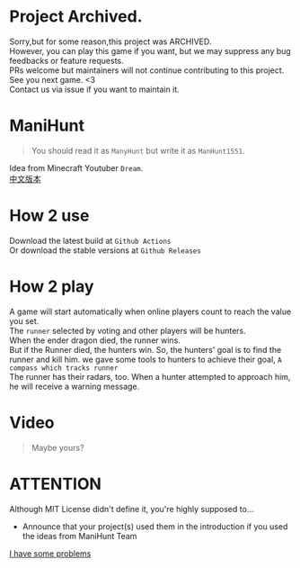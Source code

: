 # Project Archived.
Sorry,but for some reason,this project was ARCHIVED.   
However, you can play this game if you want, but we may suppress any bug feedbacks or feature requests.   
PRs welcome but maintainers will not continue contributing to this project.  
See you next game. <3   
Contact us via issue if you want to maintain it.  


# ManiHunt
> You should read it as `ManyHunt` but write it as `ManHunt1551`.

Idea from Minecraft Youtuber `Dream`.  
[中文版本](README.ZH)
# How 2 use

Download the latest build at `Github Actions`  
Or download the stable versions at `Github Releases`

# How 2 play

A game will start automatically when online players count to reach the value you set.  
The `runner` selected by voting and other players will be hunters.  
When the ender dragon died, the runner wins.  
But if the Runner died, the hunters win. So, the hunters' goal is to find the runner and kill him. we gave some tools to
hunters to achieve their goal,  `A compass which tracks runner`  
The runner has their radars, too. When a hunter attempted to approach him, he will receive a warning message.

# Video

> Maybe yours?

# ATTENTION

Although MIT License didn't define it, you're highly supposed to...

- Announce that your project(s) used them in the introduction if you used the ideas from ManiHunt Team

[I have some problems](mailto://icebear67@sfclub.cc)
